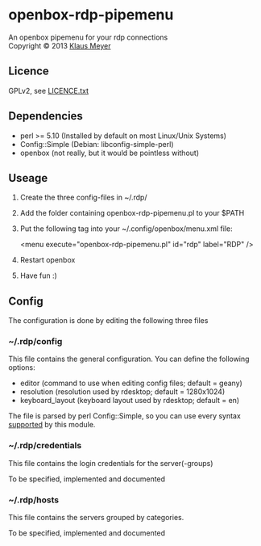 # openbox-rdp-pipemenu

An openbox pipemenu for your rdp connections  
Copyright &copy; 2013 [Klaus Meyer][klaus_meyer_website]

## Licence

GPLv2, see [LICENCE.txt](LICENCE.txt)

## Dependencies

* perl >= 5.10 (Installed by default on most Linux/Unix Systems)
* Config::Simple (Debian: libconfig-simple-perl)
* openbox (not really, but it would be pointless without)

## Useage
1. Create the three config-files in ~/.rdp/
2. Add the folder containing openbox-rdp-pipemenu.pl to your $PATH
3. Put the following tag into your ~/.config/openbox/menu.xml file:

	&lt;menu execute="openbox-rdp-pipemenu.pl" id="rdp" label="RDP" /&gt;
	
4. Restart openbox
5. Have fun :)

## Config

The configuration is done by editing the following three files

### ~/.rdp/config

This file contains the general configuration.
You can define the following options:

* editor (command to use when editing config files; default = geany)
* resolution (resolution used by rdesktop; default = 1280x1024)
* keyboard_layout (keyboard layout used by rdesktop; default = en)

The file is parsed by perl Config::Simple, so you can use every syntax [supported][config_syntax_supported] by this module.

### ~/.rdp/credentials

This file contains the login credentials for the server(-groups)

To be specified, implemented and documented

### ~/.rdp/hosts

This file contains the servers grouped by categories.

To be specified, implemented and documented

[klaus_meyer_website]: http://www.klaus-meyer.net/
[config_syntax_supported]: http://search.cpan.org/~sherzodr/Config-Simple-4.59/Simple.pm#ABOUT_CONFIGURATION_FILES